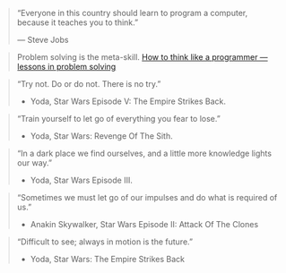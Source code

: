 > “Everyone in this country should learn to program a computer, because it teaches you to think.”
>
> — Steve Jobs

> Problem solving is the meta-skill.
> [How to think like a programmer — lessons in problem solving](https://www.freecodecamp.org/news/how-to-think-like-a-programmer-lessons-in-problem-solving-d1d8bf1de7d2)

> “Try not. Do or do not. There is no try.”
>
> - Yoda, Star Wars Episode V: The Empire Strikes Back.

> “Train yourself to let go of everything you fear to lose.”
>
> - Yoda, Star Wars: Revenge Of The Sith.

> “In a dark place we find ourselves, and a little more knowledge lights our way.”
>
> - Yoda, Star Wars Episode III.

> “Sometimes we must let go of our impulses and do what is required of us.”
>
> - Anakin Skywalker, Star Wars Episode II: Attack Of The Clones

> “Difficult to see; always in motion is the future.”
>
> - Yoda, Star Wars: The Empire Strikes Back

<!-- advent of code
login by github
ownerproof-3389830-1701432572-23b586ca3b44 -->
